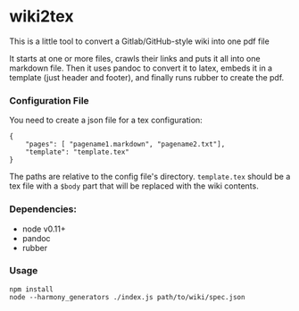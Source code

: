 wiki2tex
========

This is a little tool to convert a Gitlab/GitHub-style wiki into one pdf file

It starts at one or more files, crawls their links and puts it all into one markdown file.
Then it uses pandoc to convert it to latex, embeds it in a template (just header and footer),
and finally runs rubber to create the pdf.

### Configuration File

You need to create a json file for a tex configuration:

    {
        "pages": [ "pagename1.markdown", "pagename2.txt"],
        "template": "template.tex"
    }

The paths are relative to the config file's directory. `template.tex` should be a tex file with a `$body` part that will be replaced with the wiki contents.

### Dependencies:

* node v0.11+
* pandoc
* rubber

### Usage

    npm install
    node --harmony_generators ./index.js path/to/wiki/spec.json
